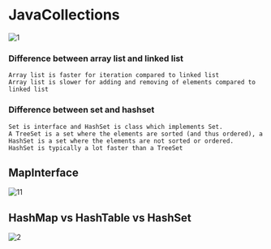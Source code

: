 # JavaCollections

![1](https://user-images.githubusercontent.com/24494133/42983259-59542568-8c03-11e8-94ef-35683ebfd111.PNG)

  ### Difference between array list and linked list <br />
  
  
	Array list is faster for iteration compared to linked list
	Array list is slower for adding and removing of elements compared to linked list
	
 ### Difference between set and hashset <br />
  
  
	Set is interface and HashSet is class which implements Set.
	A TreeSet is a set where the elements are sorted (and thus ordered), a HashSet is a set where the elements are not sorted or ordered.
	HashSet is typically a lot faster than a TreeSet


## MapInterface
![11](https://user-images.githubusercontent.com/24494133/42983775-20b9d3a8-8c06-11e8-8573-fd8059f54169.PNG)

## HashMap vs HashTable vs HashSet
![2](https://user-images.githubusercontent.com/24494133/42985695-37274c88-8c10-11e8-92b5-912f80dbdbc8.PNG)

